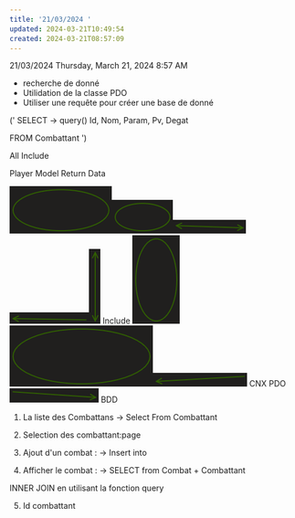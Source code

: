 ```yaml
---
title: '21/03/2024 '
updated: 2024-03-21T10:49:54
created: 2024-03-21T08:57:09
---
```


21/03/2024
Thursday, March 21, 2024
8:57 AM

- recherche de donné
- Utilidation de la classe PDO
- Utiliser une requête pour créer une base de donné

(' SELECT -\> query()
Id,
Nom,
Param,
Pv, Degat

FROM Combattant ')

All Include

Player Model
Return Data

![image1](resources/88b4443d95464ecb93286a30b76b5bcc.png)![image2](resources/d9f445e994c44adb891c05c45abc6cff.png)![image3](resources/5b90c314378f460980f4e1db5ce36774.png)![image4](resources/daf6d28606b14c979f13c2db5857cebe.png)![image5](resources/7d9cba6746a64bcfb842b310e646cb4a.png)
Include
![image6](resources/2dcc011de4f04ab1a69007dde3e20c0b.png)![image7](resources/44ab511db4cc4099a9e33926132ebd5b.png)![image8](resources/2603f819234e48cc8cbdbe6c80c97cfd.png)
CNX
PDO
![image9](resources/438eddbd440b470cac0455de51415910.png)
BDD

1.  La liste des Combattans
-\> Select From Combattant

2.  Selection des combattant:page

3.  Ajout d'un combat :
-\> Insert into
4.  Afficher le combat :
-\> SELECT from Combat + Combattant

INNER JOIN en utilisant la fonction query

5.  Id combattant
